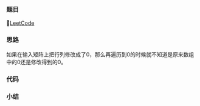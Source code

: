 ### 题目

🔗[LeetCode](https://leetcode-cn.com/problems/set-matrix-zeroes/)

### 思路

如果在输入矩阵上把行列修改成了0，那么再遍历到0的时候就不知道是原来数组中的0还是修改得到的0。

### 代码



### 小结



